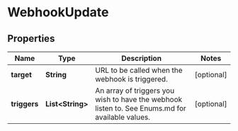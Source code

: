
# WebhookUpdate

## Properties
Name | Type | Description | Notes
------------ | ------------- | ------------- | -------------
**target** | **String** | URL to be called when the webhook is triggered. |  [optional]
**triggers** | **List&lt;String&gt;** | An array of triggers you wish to have the webhook listen to. See Enums.md for available values. |  [optional]



